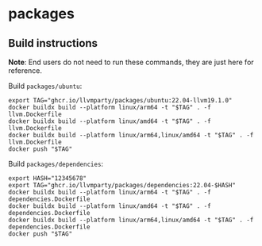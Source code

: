 # packages

## Build instructions

**Note**: End users do not need to run these commands, they are just here for reference.

Build `packages/ubuntu`:

```
export TAG="ghcr.io/llvmparty/packages/ubuntu:22.04-llvm19.1.0"
docker buildx build --platform linux/arm64 -t "$TAG" . -f llvm.Dockerfile
docker buildx build --platform linux/amd64 -t "$TAG" . -f llvm.Dockerfile
docker buildx build --platform linux/arm64,linux/amd64 -t "$TAG" . -f llvm.Dockerfile
docker push "$TAG"
```

Build `packages/dependencies`:

```
export HASH="12345678"
export TAG="ghcr.io/llvmparty/packages/dependencies:22.04-$HASH"
docker buildx build --platform linux/arm64 -t "$TAG" . -f dependencies.Dockerfile
docker buildx build --platform linux/amd64 -t "$TAG" . -f dependencies.Dockerfile
docker buildx build --platform linux/arm64,linux/amd64 -t "$TAG" . -f dependencies.Dockerfile
docker push "$TAG"
```